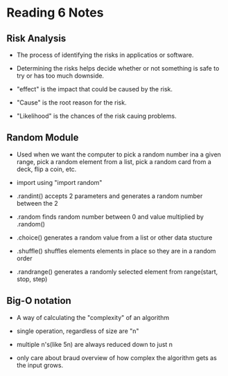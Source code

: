 # Reading 6 Notes

## Risk Analysis

* The process of identifying the risks in applicatios or software.

* Determining the risks helps decide whether or not something is safe to try or has too much downside.

* "effect" is the impact that could be caused by the risk.

* "Cause" is the root reason for the risk.

* "Likelihood" is the chances of the risk cauing problems.

## Random Module

* Used when we want the computer to pick a random number ina a given range, pick a random element from a list, pick a random card from a deck, flip a coin, etc.

* import using "import random"

* .randint() accepts 2 parameters and generates a random number between the 2

* .random finds random number between 0 and value multiplied by .random()

* .choice() generates a random value from a list or other data stucture

* .shuffle() shuffles elements elements in place so they are in a random order

* .randrange() generates a randomly selected element from range(start, stop, step)

## Big-O notation

* A way of calculating the "complexity" of an algorithm

* single operation, regardless of size are "n"

* multiple n's(like 5n) are always reduced down to just n

* only care about braud overview of how complex the algorithm gets as the input grows.

